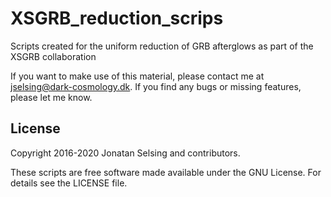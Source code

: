 # XSGRB_reduction_scrips
Scripts created for the uniform reduction of GRB afterglows as part of the XSGRB collaboration

If you want to make use of this material, please contact me at jselsing@dark-cosmology.dk. If you find any bugs or missing features, please let me know.

License
-------

Copyright 2016-2020 Jonatan Selsing and contributors.

These scripts are free software made available under the GNU License. For details see
the LICENSE file.
